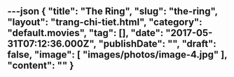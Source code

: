 ---json
{
    "title": "The Ring",
    "slug": "the-ring",
    "layout": "trang-chi-tiet.html",
    "category": "default.movies",
    "tag": [],
    "date": "2017-05-31T07:12:36.000Z",
    "publishDate": "",
    "draft": false,
    "image": [
        "images/photos/image-4.jpg"
    ],
    "__content__": ""
}
---
